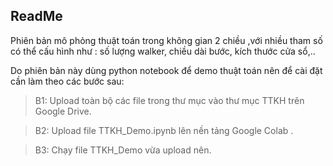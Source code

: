 ## ReadMe 
Phiên bản mô phỏng thuật toán trong không gian 2 chiều ,với nhiều tham số có thể cấu hình như : số lượng walker, chiều dài bước, kích thước cửa sổ,..

Do phiên bản này dùng python notebook để demo thuật toán nên để cài đặt cần làm theo các bước sau:

> B1: Upload toàn bộ các file trong thư mục vào thư mục TTKH trên Google Drive.

> B2: Upload file TTKH_Demo.ipynb lên nền tảng Google Colab .

> B3: Chạy file TTKH_Demo vừa upload nên.
